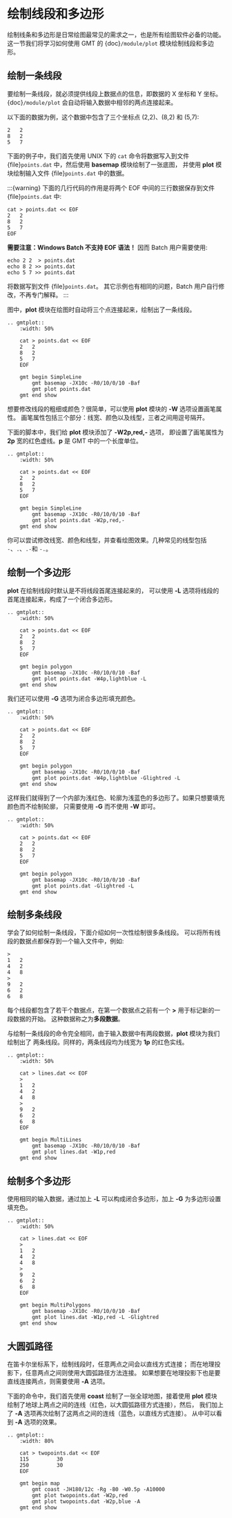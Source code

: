 # 绘制线段和多边形

绘制线条和多边形是日常绘图最常见的需求之一，也是所有绘图软件必备的功能。
这一节我们将学习如何使用 GMT 的 {doc}`/module/plot` 模块绘制线段和多边形。

## 绘制一条线段

要绘制一条线段，就必须提供线段上数据点的信息，即数据的 X 坐标和 Y 坐标。
{doc}`/module/plot` 会自动将输入数据中相邻的两点连接起来。

以下面的数据为例，这个数据中包含了三个坐标点 (2,2)、(8,2) 和 (5,7):

```
2   2
8   2
5   7
```

下面的例子中，我们首先使用 UNIX 下的 `cat` 命令将数据写入到文件
{file}`points.dat` 中，然后使用 **basemap** 模块绘制了一张底图，
并使用 **plot** 模块绘制输入文件 {file}`points.dat` 中的数据。

:::{warning}
下面的几行代码的作用是将两个 EOF 中间的三行数据保存到文件 {file}`points.dat` 中:

```
cat > points.dat << EOF
2   2
8   2
5   7
EOF
```

**需要注意：Windows Batch 不支持 EOF 语法！**
因而 Batch 用户需要使用:

```
echo 2 2  > points.dat
echo 8 2 >> points.dat
echo 5 7 >> points.dat
```

将数据写到文件 {file}`points.dat`。
其它示例也有相同的问题，Batch 用户自行修改，不再专门解释。
:::

图中，**plot** 模块在绘图时自动将三个点连接起来，绘制出了一条线段。

```{eval-rst}
.. gmtplot::
    :width: 50%

    cat > points.dat << EOF
    2   2
    8   2
    5   7
    EOF

    gmt begin SimpleLine
        gmt basemap -JX10c -R0/10/0/10 -Baf
        gmt plot points.dat
    gmt end show
```

想要修改线段的粗细或颜色？很简单，可以使用 **plot** 模块的 **-W** 选项设置画笔属性。
画笔属性包括三个部分：线宽、颜色以及线型，三者之间用逗号隔开。

下面的脚本中，我们给 **plot** 模块添加了 **-W2p,red,-** 选项，
即设置了画笔属性为 **2p** 宽的红色虚线。**p** 是 GMT 中的一个长度单位。

```{eval-rst}
.. gmtplot::
    :width: 50%

    cat > points.dat << EOF
    2   2
    8   2
    5   7
    EOF

    gmt begin SimpleLine
        gmt basemap -JX10c -R0/10/0/10 -Baf
        gmt plot points.dat -W2p,red,-
    gmt end show
```

你可以尝试修改线宽、颜色和线型，并查看绘图效果。几种常见的线型包括
`-`、`.`、`.-`和 `-.`。

## 绘制一个多边形

**plot** 在绘制线段时默认是不将线段首尾连接起来的，
可以使用 **-L** 选项将线段的首尾连接起来，构成了一个闭合多边形。

```{eval-rst}
.. gmtplot::
    :width: 50%

    cat > points.dat << EOF
    2   2
    8   2
    5   7
    EOF

    gmt begin polygon
        gmt basemap -JX10c -R0/10/0/10 -Baf
        gmt plot points.dat -W4p,lightblue -L
    gmt end show
```

我们还可以使用 **-G** 选项为闭合多边形填充颜色。

```{eval-rst}
.. gmtplot::
    :width: 50%

    cat > points.dat << EOF
    2   2
    8   2
    5   7
    EOF

    gmt begin polygon
        gmt basemap -JX10c -R0/10/0/10 -Baf
        gmt plot points.dat -W4p,lightblue -Glightred -L
    gmt end show
```

这样我们就得到了一个内部为浅红色、轮廓为浅蓝色的多边形了。如果只想要填充颜色而不绘制轮廓，
只需要使用 **-G** 而不使用 **-W** 即可。

```{eval-rst}
.. gmtplot::
    :width: 50%

    cat > points.dat << EOF
    2   2
    8   2
    5   7
    EOF

    gmt begin polygon
        gmt basemap -JX10c -R0/10/0/10 -Baf
        gmt plot points.dat -Glightred -L
    gmt end show
```

## 绘制多条线段

学会了如何绘制一条线段，下面介绍如何一次性绘制很多条线段。
可以将所有线段的数据点都保存到一个输入文件中，例如:

```
>
1   2
4   2
4   8
>
9   2
6   2
6   8
```

每个线段都包含了若干个数据点，在第一个数据点之前有一个 **>** 用于标记新的一段数据的开始。
这种数据称之为**多段数据**。

与绘制一条线段的命令完全相同，由于输入数据中有两段数据，**plot** 模块为我们绘制出了
两条线段。同样的，两条线段均为线宽为 **1p** 的红色实线。

```{eval-rst}
.. gmtplot::
    :width: 50%

    cat > lines.dat << EOF
    >
    1   2
    4   2
    4   8
    >
    9   2
    6   2
    6   8
    EOF

    gmt begin MultiLines
        gmt basemap -JX10c -R0/10/0/10 -Baf
        gmt plot lines.dat -W1p,red
    gmt end show
```

## 绘制多个多边形

使用相同的输入数据，通过加上 **-L** 可以构成闭合多边形，加上 **-G** 为多边形设置填充色。

```{eval-rst}
.. gmtplot::
    :width: 50%

    cat > lines.dat << EOF
    >
    1   2
    4   2
    4   8
    >
    9   2
    6   2
    6   8
    EOF

    gmt begin MultiPolygons
        gmt basemap -JX10c -R0/10/0/10 -Baf
        gmt plot lines.dat -W1p,red -L -Glightred
    gmt end show
```

## 大圆弧路径

在笛卡尔坐标系下，绘制线段时，任意两点之间会以直线方式连接；
而在地理投影下，任意两点之间则使用大圆弧路径方法连接。
如果想要在地理投影下也是要直线连接两点，则需要使用 **-A** 选项。

下面的命令中，我们首先使用 **coast** 绘制了一张全球地图，接着使用 **plot** 模块
绘制了地球上两点之间的连线（红色，以大圆弧路径方式连接），然后，
我们加上了 **-A** 选项再次绘制了这两点之间的连线（蓝色，以直线方式连接）。
从中可以看到 **-A** 选项的效果。

```{eval-rst}
.. gmtplot::
    :width: 80%

    cat > twopoints.dat << EOF
    115         30
    250         30
    EOF

    gmt begin map
        gmt coast -JH180/12c -Rg -B0 -W0.5p -A10000
        gmt plot twopoints.dat -W2p,red
        gmt plot twopoints.dat -W2p,blue -A
    gmt end show
```
